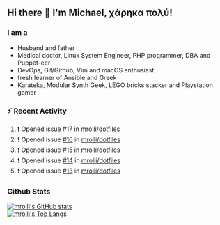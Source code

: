 ## Hi there 👋 I'm Michael, χάρηκα πολύ!

<!--
**mrolli/mrolli** is a ✨ _special_ ✨ repository because its `README.md` (this file) appears on your GitHub profile.

Here are some ideas to get you started:

- 🔭 I’m currently working on ...
- 🌱 I’m currently learning ...
- 👯 I’m looking to collaborate on ...
- 🤔 I’m looking for help with ...
- 💬 Ask me about ...
- 📫 How to reach me: ...
- 😄 Pronouns: ...
- ⚡ Fun fact: ...
-->

### I am a
- Husband and father
- Medical doctor, Linux System Engineer, PHP programmer, DBA and Puppet-eer
- DevOps, Git/Github, Vim and macOS enthusiast
- fresh learner of Ansible and Greek
- Karateka, Modular Synth Geek, LEGO bricks stacker and Playstation gamer 

### :zap: Recent Activity

<!--START_SECTION:activity-->
1. ❗️ Opened issue [#17](https://github.com/mrolli/dotfiles/issues/17) in [mrolli/dotfiles](https://github.com/mrolli/dotfiles)
2. ❗️ Opened issue [#16](https://github.com/mrolli/dotfiles/issues/16) in [mrolli/dotfiles](https://github.com/mrolli/dotfiles)
3. ❗️ Opened issue [#15](https://github.com/mrolli/dotfiles/issues/15) in [mrolli/dotfiles](https://github.com/mrolli/dotfiles)
4. ❗️ Opened issue [#14](https://github.com/mrolli/dotfiles/issues/14) in [mrolli/dotfiles](https://github.com/mrolli/dotfiles)
5. ❗️ Opened issue [#13](https://github.com/mrolli/dotfiles/issues/13) in [mrolli/dotfiles](https://github.com/mrolli/dotfiles)
<!--END_SECTION:activity-->

### Github Stats
[![mrolli's GitHub stats](https://github-readme-stats.vercel.app/api?username=mrolli&count_private=true&show_icons=true&theme=onedark)](https://github.com/anuraghazra/github-readme-stats)  
[![mrolli's Top Langs](https://github-readme-stats.vercel.app/api/top-langs/?username=mrolli&count_private=true&theme=onedark&hide=c%2B%2B,c,html,cmake,makefile&layout=compact)](https://github.com/anuraghazra/github-readme-stats)
